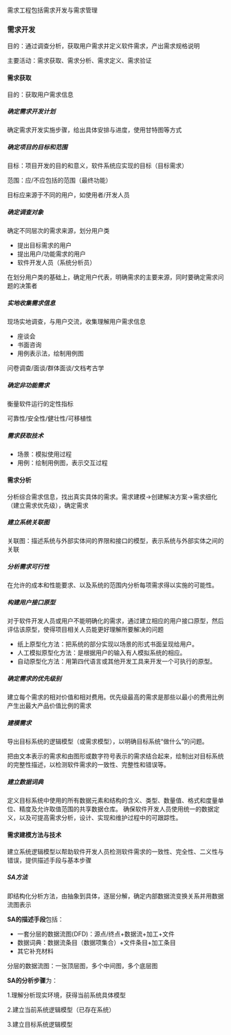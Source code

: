 需求工程包括需求开发与需求管理

### 需求开发

目的：通过调查分析，获取用户需求并定义软件需求，产出需求规格说明

主要活动：需求获取、需求分析、需求定义、需求验证

#### 需求获取

目的：获取用户需求信息

##### 确定需求开发计划

确定需求开发实施步骤，给出具体安排与进度，使用甘特图等方式

##### 确定项目的目标和范围

目标：项目开发的目的和意义，软件系统应实现的目标（目标需求）

范围：应/不应包括的范围（最终功能）

目标应来源于不同的用户，如使用者/开发人员

##### 确定调查对象

确定不同层次的需求来源，划分用户类

* 提出目标需求的用户
* 提出用户/功能需求的用户
* 软件开发人员（系统分析员）

在划分用户类的基础上，确定用户代表，明确需求的主要来源，同时要确定需求问题的决策者

##### 实地收集需求信息

现场实地调查，与用户交流，收集理解用户需求信息

* 座谈会
* 书面咨询
* 用例表示法，绘制用例图

问卷调查/面谈/群体面谈/文档考古学

##### 确定非功能需求

衡量软件运行的定性指标

可靠性/安全性/健壮性/可移植性

##### 需求获取技术

* 场景：模拟使用过程
* 用例：绘制用例图，表示交互过程

#### 需求分析

分析综合需求信息，找出真实具体的需求。需求建模&rightarrow;创建解决方案&rightarrow;需求细化（建立需求优先级），确定需求

##### 建立系统关联图

关联图：描述系统与外部实体间的界限和接口的模型，表示系统与外部实体之间的关联

##### 分析需求可行性

在允许的成本和性能要求、以及系统的范围内分析每项需求得以实施的可能性。 

##### 构建用户接口原型

  对于软件开发人员或用户不能明确化的需求，通过建立相应的用户接口原型，然后评估该原型，使得项目相关人员能更好理解所要解决的问题

* 纸上原型化方法：把系统的部分实现以场景的形式书面呈现给用户。
* 人工模拟原型化方法：是根据用户的输入有人模拟系统的相应。
* 自动原型化方法：用第四代语言或其他开发工具来开发一个可执行的原型。

##### 确定需求的优先级别

建立每个需求的相对价值和相对费用。优先级最高的需求是那些以最小的费用比例产生出最大产品价值比例的需求

##### 建模需求

导出目标系统的逻辑模型（或需求模型），以明确目标系统“做什么”的问题。

把由文本表示的需求和由图形或数字符号表示的需求结合起来，绘制出对目标系统的完整性描述，以检测软件需求的一致性、完整性和错误等。 

##### 建立数据词典

定义目标系统中使用的所有数据元素和结构的含义、类型、数量值、格式和度量单位、精度及允许取值范围的共享数据仓库。 
确保软件开发人员使用统一的数据定义，以及可提高需求分析，设计、实现和维护过程中的可跟踪性。 

#### 需求建模方法与技术

建立系统逻辑模型以帮助软件开发人员检测软件需求的一致性、完全性、二义性与错误，提供描述手段与基本步骤

##### SA方法

即结构化分析方法，由抽象到具体，逐层分解，确定内部数据流变换关系并用数据流图表示

**SA的描述手段**包括：

* 一套分层的数据流图(DFD)：源点/终点+数据流+加工+文件
* 数据词典：数据流条目（数据项集合）+文件条目+加工条目
* 其它补充材料

分层的数据流图：一张顶层图，多个中间图，多个底层图

**SA的分析步骤**为：

1.理解分析现实环境，获得当前系统具体模型

2.建立当前系统逻辑模型（已存在系统）

3.建立目标系统逻辑模型

